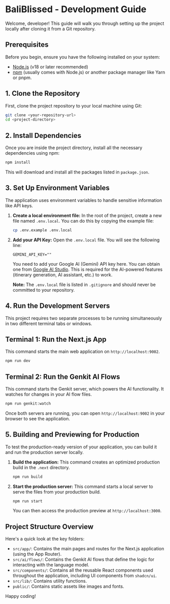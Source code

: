 # BaliBlissed - Development Guide

Welcome, developer! This guide will walk you through setting up the project locally after cloning it from a Git repository.

## Prerequisites

Before you begin, ensure you have the following installed on your system:

- [Node.js](https://nodejs.org/) (v18 or later recommended)
- [npm](https://www.npmjs.com/) (usually comes with Node.js) or another package manager like Yarn or pnpm.

## 1. Clone the Repository

First, clone the project repository to your local machine using Git:

```bash
git clone <your-repository-url>
cd <project-directory>
```

## 2. Install Dependencies

Once you are inside the project directory, install all the necessary dependencies using npm:

```bash
npm install
```

This will download and install all the packages listed in `package.json`.

## 3. Set Up Environment Variables

The application uses environment variables to handle sensitive information like API keys.

1. **Create a local environment file:**
    In the root of the project, create a new file named `.env.local`. You can do this by copying the example file:

    ```bash
    cp .env.example .env.local
    ```

2. **Add your API Key:**
    Open the `.env.local` file. You will see the following line:

    ```plaintext
    GEMINI_API_KEY=""
    ```

    You need to add your Google AI (Gemini) API key here. You can obtain one from [Google AI Studio](https://aistudio.google.com/app/apikey). This is required for the AI-powered features (itinerary generation, AI assistant, etc.) to work.

    **Note:** The `.env.local` file is listed in `.gitignore` and should never be committed to your repository.

## 4. Run the Development Servers

This project requires two separate processes to be running simultaneously in two different terminal tabs or windows.

## **Terminal 1: Run the Next.js App**

This command starts the main web application on `http://localhost:9002`.

```bash
npm run dev
```

## **Terminal 2: Run the Genkit AI Flows**

This command starts the Genkit server, which powers the AI functionality. It watches for changes in your AI flow files.

```bash
npm run genkit:watch
```

Once both servers are running, you can open `http://localhost:9002` in your browser to see the application.

## 5. Building and Previewing for Production

To test the production-ready version of your application, you can build it and run the production server locally.

1.  **Build the application:**
    This command creates an optimized production build in the `.next` directory.

    ```bash
    npm run build
    ```

2.  **Start the production server:**
    This command starts a local server to serve the files from your production build.

    ```bash
    npm run start
    ```

    You can then access the production preview at `http://localhost:3000`.

## Project Structure Overview

Here's a quick look at the key folders:

- `src/app/`: Contains the main pages and routes for the Next.js application (using the App Router).
- `src/ai/flows/`: Contains the Genkit AI flows that define the logic for interacting with the language model.
- `src/components/`: Contains all the reusable React components used throughout the application, including UI components from `shadcn/ui`.
- `src/lib/`: Contains utility functions.
- `public/`: Contains static assets like images and fonts.

Happy coding!
